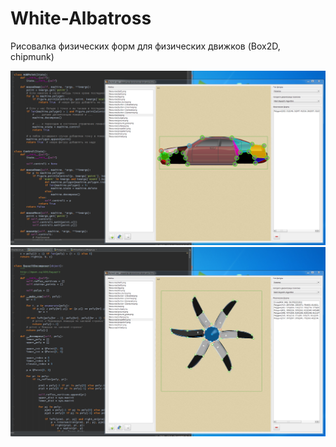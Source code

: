 # White-Albatross

Рисовалка физических форм для физических движков (Box2D, chipmunk)

![Github Logo](/doc/1.png)
![Github Logo](/doc/2.png)
